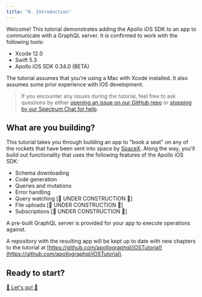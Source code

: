 ```yaml
---
title: "0. Introduction"
---
```


Welcome! This tutorial demonstrates adding the Apollo iOS SDK to an app to communicate with a GraphQL server. It is confirmed to work with the following tools:

- Xcode 12.0
- Swift 5.3
- Apollo iOS SDK 0.34.0 (BETA)

The tutorial assumes that you're using a Mac with Xcode installed. It also assumes some prior experience with iOS development.

> If you encounter any issues during the tutorial, feel free to ask questions by either [opening an issue on our GitHub repo](https://github.com/apollographql/apollo-ios/issues) or [stopping by our Spectrum Chat for help](https://spectrum.chat/apollo/apollo-ios).

## What are you building?

This tutorial takes you through building an app to "book a seat" on any of the rockets that have been sent into space by [SpaceX](https://www.spacex.com/). Along the way, you'll build out functionality that uses the following features of the Apollo iOS SDK:

* Schema downloading
* Code generation
* Queries and mutations
* Error handling
* Query watching [🚧 UNDER CONSTRUCTION 🚧]
* File uploads [🚧 UNDER CONSTRUCTION 🚧]
* Subscriptions [🚧 UNDER CONSTRUCTION 🚧]

A pre-built GraphQL server is provided for your app to execute operations against. 

A repository with the resulting app will be kept up to date with  new chapters to the tutorial at [https://github.com/apollographql/iOSTutorial](https://github.com/apollographql/iOSTutorial).

## Ready to start?

[🚀 Let's go! 🚀](./tutorial-create-project)

